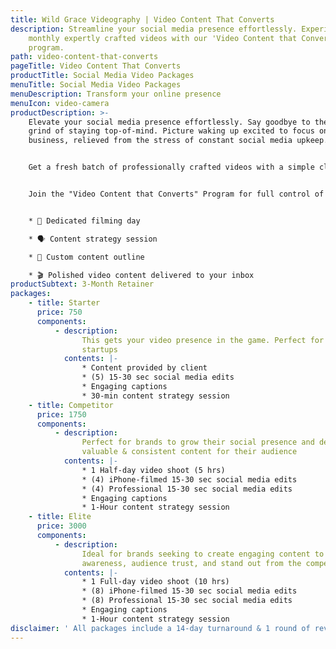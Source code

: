 ```yaml
---
title: Wild Grace Videography | Video Content That Converts
description: Streamline your social media presence effortlessly. Experience
    monthly expertly crafted videos with our 'Video Content that Converts'
    program.
path: video-content-that-converts
pageTitle: Video Content That Converts
productTitle: Social Media Video Packages
menuTitle: Social Media Video Packages
menuDescription: Transform your online presence
menuIcon: video-camera
productDescription: >-
    Elevate your social media presence effortlessly. Say goodbye to the daily
    grind of staying top-of-mind. Picture waking up excited to focus on your
    business, relieved from the stress of constant social media upkeep.


    Get a fresh batch of professionally crafted videos with a simple click, freeing you from last-minute content hassles.


    Join the "Video Content that Converts" Program for full control of your social media presence. Each month, enjoy:


    * 🎥 Dedicated filming day

    * 🗣️ Content strategy session

    * 📝 Custom content outline

    * 🎬 Polished video content delivered to your inbox
productSubtext: 3-Month Retainer
packages:
    - title: Starter
      price: 750
      components:
          - description:
                This gets your video presence in the game. Perfect for emerging
                startups
            contents: |-
                * Content provided by client
                * (5) 15-30 sec social media edits
                * Engaging captions
                * 30-min content strategy session
    - title: Competitor
      price: 1750
      components:
          - description:
                Perfect for brands to grow their social presence and deliver
                valuable & consistent content for their audience
            contents: |-
                * 1 Half-day video shoot (5 hrs)
                * (4) iPhone-filmed 15-30 sec social media edits
                * (4) Professional 15-30 sec social media edits
                * Engaging captions
                * 1-Hour content strategy session
    - title: Elite
      price: 3000
      components:
          - description:
                Ideal for brands seeking to create engaging content to grow brand
                awareness, audience trust, and stand out from the competition
            contents: |-
                * 1 Full-day video shoot (10 hrs)
                * (8) iPhone-filmed 15-30 sec social media edits
                * (8) Professional 15-30 sec social media edits
                * Engaging captions
                * 1-Hour content strategy session
disclaimer: ' All packages include a 14-day turnaround & 1 round of revisions.'
---
```

